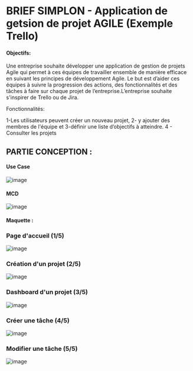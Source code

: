 <h1>BRIEF SIMPLON - Application de getsion de projet AGILE (Exemple Trello)</h1>

<h4>Objectifs:</h4> 

<p>Une entreprise souhaite développer une application de gestion de projets Agile qui permet à ces équipes de travailler ensemble de manière efficace en suivant les principes de développement Agile. Le but est d’aider ces équipes à suivre la progression des actions, des fonctionnalités et des tâches à faire sur chaque projet de l’entreprise.L’entreprise souhaite s'inspirer de Trello ou de Jira.</p>

<p>Fonctionnalités:</p>

<p>
1-Les utilisateurs peuvent créer un nouveau projet, 
2- y ajouter des membres de l'équipe et 
3-définir une liste d’objectifs à atteindre. 
4 - Consulter les projets 
</p>


<h2>PARTIE CONCEPTION :</h2> 

<h4> Use Case </h4>

![image](https://github.com/rider974/app_gestion_projets/assets/116554314/d65f5b53-04c4-478b-8547-1cf6b11eb0d6)


<h4>MCD</h4>

![image](https://github.com/rider974/app_gestion_projets/assets/116554314/36d91208-a5e8-4129-82a3-cffeeee88acd)

<h4>Maquette : </h4>

<h3>Page d'accueil (1/5)</h3>

![image](https://github.com/rider974/app_gestion_projets/assets/116554314/bddc1635-5f12-4521-b880-fb408c2e5cc7)

<h3>Création d'un projet (2/5)</h3>

![image](https://github.com/rider974/app_gestion_projets/assets/116554314/65d6ec5b-42f4-46d3-b253-6487bac82f78)

<h3>Dashboard d'un projet (3/5)</h3>

![image](https://github.com/rider974/app_gestion_projets/assets/116554314/2bb0b27c-5223-4bbf-bc23-750231daae11)

<h3>Créer une tâche (4/5)</h3>

![image](https://github.com/rider974/app_gestion_projets/assets/116554314/779d99ca-338d-41c7-b2af-af449fbc312e)

<h3>Modifier une tâche (5/5)</h3>

![image](https://github.com/rider974/app_gestion_projets/assets/116554314/60ed9b8e-4e08-4fed-ae68-0e2d1863fd45)






